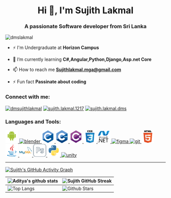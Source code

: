 <h1 align="center">Hi 👋, I'm Sujith Lakmal</h1>
<h3 align="center">A passionate Software developer from Sri Lanka</h3>

<p align="left"> <img src="https://komarev.com/ghpvc/?username=dmslakmal&label=Profile%20views&color=0e75b6&style=flat" alt="dmslakmal" /> </p>

- ⚡ I'm Undergraduate at **Horizon Campus**

- 🌱 I’m currently learning **C#,Angular,Python,Django,Asp.net Core**

- 📫 How to reach me **Sujithlakmal.mga@gmail.com**

- ⚡ Fun fact **Passinate about coding**

<h3 align="left">Connect with me:</h3>
<p align="left">
<a href="https://linkedin.com/in/dmsujithlakmal" target="blank"><img align="center" src="https://raw.githubusercontent.com/rahuldkjain/github-profile-readme-generator/master/src/images/icons/Social/linked-in-alt.svg" alt="dmsujithlakmal" height="30" width="40" /></a>
<a href="https://fb.com/sujith.lakmal.1217" target="blank"><img align="center" src="https://raw.githubusercontent.com/rahuldkjain/github-profile-readme-generator/master/src/images/icons/Social/facebook.svg" alt="sujith.lakmal.1217" height="30" width="40" /></a>
<a href="https://instagram.com/sujith.lakmal.dms" target="blank"><img align="center" src="https://raw.githubusercontent.com/rahuldkjain/github-profile-readme-generator/master/src/images/icons/Social/instagram.svg" alt="sujith.lakmal.dms" height="30" width="40" /></a>
</p>

<h3 align="left">Languages and Tools:</h3>
<p align="left"> <a href="https://developer.android.com" target="_blank" rel="noreferrer"> <img src="https://raw.githubusercontent.com/devicons/devicon/master/icons/android/android-original-wordmark.svg" alt="android" width="40" height="40"/> </a> <a href="https://www.blender.org/" target="_blank" rel="noreferrer"> <img src="https://download.blender.org/branding/community/blender_community_badge_white.svg" alt="blender" width="40" height="40"/> </a> <a href="https://www.cprogramming.com/" target="_blank" rel="noreferrer"> <img src="https://raw.githubusercontent.com/devicons/devicon/master/icons/c/c-original.svg" alt="c" width="40" height="40"/> </a> <a href="https://www.w3schools.com/cpp/" target="_blank" rel="noreferrer"> <img src="https://raw.githubusercontent.com/devicons/devicon/master/icons/cplusplus/cplusplus-original.svg" alt="cplusplus" width="40" height="40"/> </a> <a href="https://www.w3schools.com/cs/" target="_blank" rel="noreferrer"> <img src="https://raw.githubusercontent.com/devicons/devicon/master/icons/csharp/csharp-original.svg" alt="csharp" width="40" height="40"/> </a> <a href="https://www.w3schools.com/css/" target="_blank" rel="noreferrer"> <img src="https://raw.githubusercontent.com/devicons/devicon/master/icons/css3/css3-original-wordmark.svg" alt="css3" width="40" height="40"/> </a> <a href="https://dotnet.microsoft.com/" target="_blank" rel="noreferrer"> <img src="https://raw.githubusercontent.com/devicons/devicon/master/icons/dot-net/dot-net-original-wordmark.svg" alt="dotnet" width="40" height="40"/> </a> <a href="https://www.figma.com/" target="_blank" rel="noreferrer"> <img src="https://www.vectorlogo.zone/logos/figma/figma-icon.svg" alt="figma" width="40" height="40"/> </a> <a href="https://git-scm.com/" target="_blank" rel="noreferrer"> <img src="https://www.vectorlogo.zone/logos/git-scm/git-scm-icon.svg" alt="git" width="40" height="40"/> </a> <a href="https://www.w3.org/html/" target="_blank" rel="noreferrer"> <img src="https://raw.githubusercontent.com/devicons/devicon/master/icons/html5/html5-original-wordmark.svg" alt="html5" width="40" height="40"/> </a> <a href="https://www.java.com" target="_blank" rel="noreferrer"> <img src="https://raw.githubusercontent.com/devicons/devicon/master/icons/java/java-original.svg" alt="java" width="40" height="40"/> </a> <a href="https://www.mysql.com/" target="_blank" rel="noreferrer"> <img src="https://raw.githubusercontent.com/devicons/devicon/master/icons/mysql/mysql-original-wordmark.svg" alt="mysql" width="40" height="40"/> </a> <a href="https://www.photoshop.com/en" target="_blank" rel="noreferrer"> <img src="https://raw.githubusercontent.com/devicons/devicon/master/icons/photoshop/photoshop-line.svg" alt="photoshop" width="40" height="40"/> </a> <a href="https://www.python.org" target="_blank" rel="noreferrer"> <img src="https://raw.githubusercontent.com/devicons/devicon/master/icons/python/python-original.svg" alt="python" width="40" height="40"/> </a> <a href="https://unity.com/" target="_blank" rel="noreferrer"> <img src="https://www.vectorlogo.zone/logos/unity3d/unity3d-icon.svg" alt="unity" width="40" height="40"/> </a> </p>

---

[![Sujith's GitHub Activity Graph](https://activity-graph.herokuapp.com/graph?username=dmsLakmal&theme=tokyonight)](https://git.io/praveenscience)

| ![Aditya's github stats](https://github-readme-stats.vercel.app/api?username=dmsLakmal&show_icons=true&theme=tokyonight) | ![Sujith GitHub Streak](https://github-readme-streak-stats.herokuapp.com/?user=dmsLakmal&theme=tokyonight) |
| --- | --- |
| ![Top Langs](https://github-readme-stats.vercel.app/api/top-langs/?username=dmsLakmal&theme=tokyonight) | ![Github Stars](https://github-readme-stats.vercel.app/api?username=dmsLakmal&show_icons=true&locale=en&count_private=true&hide_rank=true&custom_title=My%20GitHub%20Stats&disable_animations=true&theme=tokyonight)
